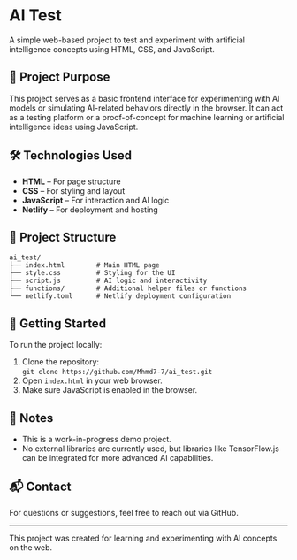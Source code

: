 # AI Test

A simple web-based project to test and experiment with artificial intelligence concepts using HTML, CSS, and JavaScript.

## 🧠 Project Purpose

This project serves as a basic frontend interface for experimenting with AI models or simulating AI-related behaviors directly in the browser. It can act as a testing platform or a proof-of-concept for machine learning or artificial intelligence ideas using JavaScript.

## 🛠️ Technologies Used

- **HTML** – For page structure  
- **CSS** – For styling and layout  
- **JavaScript** – For interaction and AI logic  
- **Netlify** – For deployment and hosting  

## 📁 Project Structure
```
ai_test/
├── index.html        # Main HTML page
├── style.css         # Styling for the UI
├── script.js         # AI logic and interactivity
├── functions/        # Additional helper files or functions
└── netlify.toml      # Netlify deployment configuration
```



## 🚀 Getting Started

To run the project locally:

1. Clone the repository:  
   `git clone https://github.com/Mhmd7-7/ai_test.git`
2. Open `index.html` in your web browser.
3. Make sure JavaScript is enabled in the browser.

## 📌 Notes

- This is a work-in-progress demo project.  
- No external libraries are currently used, but libraries like TensorFlow.js can be integrated for more advanced AI capabilities.

## 📬 Contact

For questions or suggestions, feel free to reach out via GitHub.

---

This project was created for learning and experimenting with AI concepts on the web.
